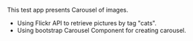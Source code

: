 This test app presents Carousel of images.
- Using Flickr API to retrieve pictures by tag "cats".
- Using bootstrap Carousel Component for creating carousel.
